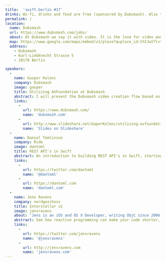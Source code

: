 ```yaml
---
title:  'swift.berlin #17'
drinks: Wi-fi, drinks and food are free (sponsored by Dubsmash). Also there are quite a lot of bars and restaurants around the place.
permalink: /
location:
  name: Dubsmash
  url: https://www.dubsmash.com/jobs/
  about: At Dubsmash we say it with video. It is the love for video and the passion for quotes that have brought our team together and kept us going since day one. Millions of people are using our platform everyday and we made it our mission to help them keep spreading the fun across all continents. If you’re in for the ride, join the dub club as we introduce the world to video-quote conversations!
  map: https://www.google.com/maps/embed/v1/place?q=place_id:ChIJwY7lvt9RqEcREh8sc9nl-kw
  address:
    - Dubsmash
    - Karl-Liebknecht Strasse 5
    - 10178 Berlin

speakers:
  -
    name: Gasper Kolenc
    company: Dubsmash
    image: gasper
    title: Utilizing AVFoundation at Dubsmash
    abstract: I will present the Dubsmash video creation flow based on where we use AVFoundation to its fullest extent. It has been very much a love / hate relationship with AVFoundation so I will also present some pitfalls we faced and how to overcome them.
    links:
      -
        url: https://www.dubsmash.com/
        name: 'dubsmash.com'
      -
        url: http://www.slideshare.net/GaperKolenc/utilizing-avfoundation-at-dubsmash
        name: 'Slides on Slideshare'
  -
    name: Daniel Tomlinson
    company: Ride
    image: dantoml
    title: REST API's in Swift
    abstract: An introduction to building REST API's in Swift, starting with an intro to the key components and tools before then diving in to building a simple todo list API.
    links:
      -
        url: https://twitter.com/dantoml
        name: '@dantoml'
      -
        url: https://dantoml.com
        name: 'dantoml.com'
  -
    name: Jens Ravens
    company: nerdgeschoss
    title: Interstellar v2
    image: jensravens
    about: 'Jens is an iOS and OS X Developer, writing ObjC since 2006. Currently working at <a href="http://nerdgeschoss.de" target="new">nerdgeschoss</a>.'
    abstract: See how reactive programming can make your code shorter, easier to read and more elegant with the next major version of the <a href="https://github.com/jensravens/Interstellar" target="new">Interstellar</a> framework.
    links:
      -
        url: https://twitter.com/jensravens
        name: '@jensravens'
      -
        url: http://jensravens.com
        name: 'jensravens.com'
---
```

